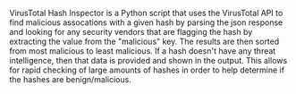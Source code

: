 VirusTotal Hash Inspector is a Python script that uses the VirusTotal API to find malicious assocations with a given hash by parsing the json response and looking for any security vendors that are flagging the hash by extracting the value from the "malicious" key. The results are then sorted from most malicious to least malicious. If a hash doesn't have any threat intelligence, then that data is provided and shown in the output. This allows for rapid checking of large amounts of hashes in order to help determine if the hashes are benign/malicious. 